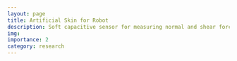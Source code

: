 ```yaml
---
layout: page
title: Artificial Skin for Robot
description: Soft capacitive sensor for measuring normal and shear force
img:
importance: 2
category: research
---
```


